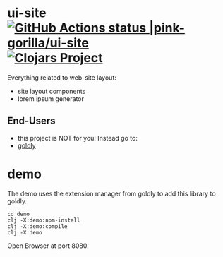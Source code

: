 # ui-site [![GitHub Actions status |pink-gorilla/ui-site](https://github.com/pink-gorilla/ui-site/workflows/CI/badge.svg)](https://github.com/pink-gorilla/ui-site/actions?workflow=CI)[![Clojars Project](https://img.shields.io/clojars/v/org.pinkgorilla/ui-site.svg)](https://clojars.org/org.pinkgorilla/ui-site)

Everything related to web-site layout:
- site layout components
- lorem ipsum generator

## End-Users
- this project is NOT for you! Instead go to:
- [goldly](https://github.com/pink-gorilla/goldly)


# demo

The demo uses the extension manager from goldly to add this library to goldly.

```
cd demo
clj -X:demo:npm-install
clj -X:demo:compile
clj -X:demo
```

Open Browser at port 8080.